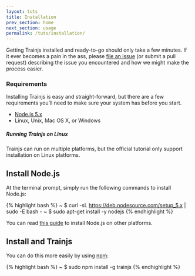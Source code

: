 ```yaml
---
layout: tuts
title: Installation
prev_section: home
next_section: usage
permalink: /tuts/installation/
---
```


Getting Trainjs installed and ready-to-go should only take a few minutes. If it
ever becomes a pain in the ass, please [file an
issue](https://github.com/nodeontrain/trainjs/issues/new) (or submit a pull request)
describing the issue you encountered and how we might make the process easier.

### Requirements

Installing Trainjs is easy and straight-forward, but there are a few requirements
you’ll need to make sure your system has before you start.

- [Node.js 5.x](http://nodejs.org)
- Linux, Unix, Mac OS X, or Windows

<div class="note info">
  <h5>Running Trainjs on Linux</h5>
  <p>
	Trainjs can run on multiple platforms, but the official
	tutorial only support installation on Linux platforms.
  </p>
</div>

## Install Node.js

At the terminal prompt, simply run the following commands to install Node.js:

{% highlight bash %}
~ $ curl -sL https://deb.nodesource.com/setup_5.x | sudo -E bash -
~ $ sudo apt-get install -y nodejs
{% endhighlight %}

You can read [this guide](https://github.com/nodesource/distributions)
to install Node.js on other platforms.

## Install and Trainjs

You can do this more easily by using [npm](https://npmjs.org):

{% highlight bash %}
~ $ sudo npm install -g trainjs
{% endhighlight %}
